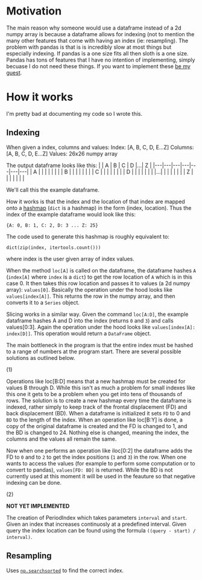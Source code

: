 # Motivation
The main reason why someone would use a dataframe instead of a 2d numpy array is because a dataframe allows for indexing (not to mention the many other features that come with having an index (ie: resampling). The problem with pandas is that is is incredibly slow at most things but especially indexing. If pandas is a one size fits all then sloth is a one size. Pandas has tons of features that I have no intention of implementing, simply becuase I do not need these things. If you want to implement these [be my guest](https://github.com/evanwporter/Sloth/pulls).

# How it works
I'm pretty bad at documenting my code so I wrote this.

## Indexing

When given a index, columns and values:
	Index: [A, B, C, D, E...Z]
	Columns: [A, B, C, D, E...Z]
	Values: 26x26 numpy array

The output dataframe looks like this:
|   | A | B | C | D |...| Z |
|---|---|---|---|---|---|---|
| A |   |   |   |   |   |   |
| B |   |   |   |   |   |   |
| C |   |   |   |   |   |   |
| D |   |   |   |   |   |   |
|...|   |   |   |   |   |   |
| Z |   |   |   |   |   |   |

We'll call this the example dataframe.

How it works is that the index and the location of that index are mapped onto a [hashmap](https://github.com/realead/cykhash) (`dict` is a hashmap) in the form (index, location). Thus the index of the example dataframe would look like this:
  
	{A: 0, B: 1, C: 2, D: 3 ... Z: 25}

The code used to generate this hashmap is roughly equivalent to:

	dict(zip(index, itertools.count()))
 
where index is the user given array of index values.
 
When the method `loc[A]` is called on the dataframe, the dataframe hashes `A` (`index[A]` where `index` is a `dict`) to get the row location of `A` which is in this case 0. It then takes this row location and passes it to values (a 2d numpy array): `values[0]`. Basically the operation under the hood looks like `values[index[A]]`. This returns the row in the numpy array, and then converts it to a `Series` object. 

Slicing works in a similar way. Given the command `loc[A:D]`, the example dataframe hashes A and D into the index (returns `0` and `3`) and calls values[0:3]. Again the operation under the hood looks like `values[index[A]: index[D]]`. This operation would return a `DataFrame` object.

The main bottleneck in the program is that the entire index must be hashed to a range of numbers at the program start. There are several possible solutions as outlined below.

(1)

Operations like loc[B:D] means that a new hashmap must be created for values B through D. While this isn't as much a problem for small indexes like this one it gets to be a problem when you get into tens of thousands of rows. The solution is to create a new hashmap every time the dataframe is indexed, rather simply to keep track of the frontal displacement (FD) and back displacement (BD). When a dataframe is initialized it sets `FD` to 0 and `BD` to the length of the index. When an operation like loc[B:Y] is done, a copy of the original dataframe is created and the FD is changed to 1, and the BD is changed to 24. Nothing else is changed, meaning the index, the columns and the values all remain the same.

Now when one performs an operation like iloc[0:2] the dataframe adds the FD to `0` and to `2` to get the index positions (`1` and `3`) in the row. When one wants to access the values (for example to perform some computation or to convert to pandas), `values[FD: BD]` is returned. While the BD is not currently used at this moment it will be used in the feauture so that negative indexing can be done.

(2)

**NOT YET IMPLEMENTED**

The creation of PeriodIndex which takes parameters `interval` and `start`. Given an index that increases continuosly at a predefined interval. Given query the index location can be found using the formula `((query - start) / interval)`.

## Resampling

Uses [`np.searchsorted`](https://numpy.org/doc/stable/reference/generated/numpy.searchsorted.html) to find the correct index.
